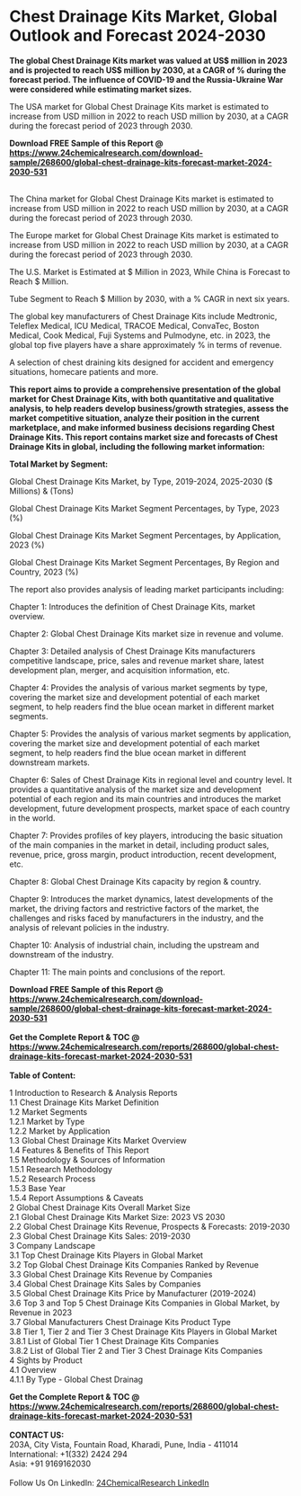 <h1>Chest Drainage Kits Market, Global Outlook and Forecast 2024-2030</h1><p><strong>The global Chest Drainage Kits market was valued at US$ million in 2023 and is projected to reach US$ million by 2030, at a CAGR of % during the forecast period. The influence of COVID-19 and the Russia-Ukraine War were considered while estimating market sizes.</strong></p><p>
</p><p>The USA market for Global Chest Drainage Kits market is estimated to increase from USD million in 2022 to reach USD million by 2030, at a CAGR during the forecast period of 2023 through 2030.</p><div><b>Download FREE Sample of this Report @ 
            <a href="https://www.24chemicalresearch.com/download-sample/268600/global-chest-drainage-kits-forecast-market-2024-2030-531">
            https://www.24chemicalresearch.com/download-sample/268600/global-chest-drainage-kits-forecast-market-2024-2030-531</a></b></div><br><p>
</p><p>The China market for Global Chest Drainage Kits market is estimated to increase from USD million in 2022 to reach USD million by 2030, at a CAGR during the forecast period of 2023 through 2030.</p><p>
</p><p>The Europe market for Global Chest Drainage Kits market is estimated to increase from USD million in 2022 to reach USD million by 2030, at a CAGR during the forecast period of 2023 through 2030.</p><p>
</p><p>The U.S. Market is Estimated at $ Million in 2023, While China is Forecast to Reach $ Million.</p><p>
Tube Segment to Reach $ Million by 2030, with a % CAGR in next six years.</p><p>
The global key manufacturers of Chest Drainage Kits include Medtronic, Teleflex Medical, ICU Medical, TRACOE Medical, ConvaTec, Boston Medical, Cook Medical, Fuji Systems and Pulmodyne, etc. in 2023, the global top five players have a share approximately % in terms of revenue.</p><p>
A selection of chest draining kits designed for accident and emergency situations, homecare patients and more.</p><p>
<strong>This report aims to provide a comprehensive presentation of the global market for Chest Drainage Kits, with both quantitative and qualitative analysis, to help readers develop business/growth strategies, assess the market competitive situation, analyze their position in the current marketplace, and make informed business decisions regarding Chest Drainage Kits. This report contains market size and forecasts of Chest Drainage Kits in global, including the following market information:</strong></p><p>
</p><p>
<strong>Total Market by Segment:</strong></p><p>
Global Chest Drainage Kits Market, by Type, 2019-2024, 2025-2030 ($ Millions) &amp; (Tons)</p><p>
Global Chest Drainage Kits Market Segment Percentages, by Type, 2023 (%)</p><p>
</p><p>
Global Chest Drainage Kits Market Segment Percentages, by Application, 2023 (%)</p><p>
</p><p>
Global Chest Drainage Kits Market Segment Percentages, By Region and Country, 2023 (%)</p><p>
</p><p>
	</p><p>
The report also provides analysis of leading market participants including:</p><p>
</p><p>
</p><p>
Chapter 1: Introduces the definition of Chest Drainage Kits, market overview.</p><p>
Chapter 2: Global Chest Drainage Kits market size in revenue and volume.</p><p>
Chapter 3: Detailed analysis of Chest Drainage Kits manufacturers competitive landscape, price, sales and revenue market share, latest development plan, merger, and acquisition information, etc.</p><p>
Chapter 4: Provides the analysis of various market segments by type, covering the market size and development potential of each market segment, to help readers find the blue ocean market in different market segments.</p><p>
Chapter 5: Provides the analysis of various market segments by application, covering the market size and development potential of each market segment, to help readers find the blue ocean market in different downstream markets.</p><p>
Chapter 6: Sales of Chest Drainage Kits in regional level and country level. It provides a quantitative analysis of the market size and development potential of each region and its main countries and introduces the market development, future development prospects, market space of each country in the world.</p><p>
Chapter 7: Provides profiles of key players, introducing the basic situation of the main companies in the market in detail, including product sales, revenue, price, gross margin, product introduction, recent development, etc.</p><p>
Chapter 8: Global Chest Drainage Kits capacity by region &amp; country.</p><p>
Chapter 9: Introduces the market dynamics, latest developments of the market, the driving factors and restrictive factors of the market, the challenges and risks faced by manufacturers in the industry, and the analysis of relevant policies in the industry.</p><p>
Chapter 10: Analysis of industrial chain, including the upstream and downstream of the industry.</p><p>
Chapter 11: The main points and conclusions of the report.</p><div><b>Download FREE Sample of this Report @ 
            <a href="https://www.24chemicalresearch.com/download-sample/268600/global-chest-drainage-kits-forecast-market-2024-2030-531">
            https://www.24chemicalresearch.com/download-sample/268600/global-chest-drainage-kits-forecast-market-2024-2030-531</a></b></div><br><div><b>Get the Complete Report & TOC @ 
            <a href="https://www.24chemicalresearch.com/reports/268600/global-chest-drainage-kits-forecast-market-2024-2030-531">
            https://www.24chemicalresearch.com/reports/268600/global-chest-drainage-kits-forecast-market-2024-2030-531</a></b></div><br>
            <b>Table of Content:</b><p>1 Introduction to Research & Analysis Reports<br />
    1.1 Chest Drainage Kits Market Definition<br />
    1.2 Market Segments<br />
        1.2.1 Market by Type<br />
        1.2.2 Market by Application<br />
    1.3 Global Chest Drainage Kits Market Overview<br />
    1.4 Features & Benefits of This Report<br />
    1.5 Methodology & Sources of Information<br />
        1.5.1 Research Methodology<br />
        1.5.2 Research Process<br />
        1.5.3 Base Year<br />
        1.5.4 Report Assumptions & Caveats<br />
2 Global Chest Drainage Kits Overall Market Size<br />
    2.1 Global Chest Drainage Kits Market Size: 2023 VS 2030<br />
    2.2 Global Chest Drainage Kits Revenue, Prospects & Forecasts: 2019-2030<br />
    2.3 Global Chest Drainage Kits Sales: 2019-2030<br />
3 Company Landscape<br />
    3.1 Top Chest Drainage Kits Players in Global Market<br />
    3.2 Top Global Chest Drainage Kits Companies Ranked by Revenue<br />
    3.3 Global Chest Drainage Kits Revenue by Companies<br />
    3.4 Global Chest Drainage Kits Sales by Companies<br />
    3.5 Global Chest Drainage Kits Price by Manufacturer (2019-2024)<br />
    3.6 Top 3 and Top 5 Chest Drainage Kits Companies in Global Market, by Revenue in 2023<br />
    3.7 Global Manufacturers Chest Drainage Kits Product Type<br />
    3.8 Tier 1, Tier 2 and Tier 3 Chest Drainage Kits Players in Global Market<br />
        3.8.1 List of Global Tier 1 Chest Drainage Kits Companies<br />
        3.8.2 List of Global Tier 2 and Tier 3 Chest Drainage Kits Companies<br />
4 Sights by Product<br />
    4.1 Overview<br />
        4.1.1 By Type - Global Chest Drainag</p><div><b>Get the Complete Report & TOC @ 
            <a href="https://www.24chemicalresearch.com/reports/268600/global-chest-drainage-kits-forecast-market-2024-2030-531">
            https://www.24chemicalresearch.com/reports/268600/global-chest-drainage-kits-forecast-market-2024-2030-531</a></b></div><br><b>CONTACT US:</b><br>
            203A, City Vista, Fountain Road, Kharadi, Pune, India - 411014<br>
            International: +1(332) 2424 294<br>
            Asia: +91 9169162030 <br><br>
            Follow Us On LinkedIn: <a href="https://www.linkedin.com/company/24chemicalresearch/">24ChemicalResearch LinkedIn</a>